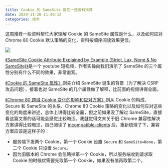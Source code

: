 ```yaml
---
title: Cookie 的 SameSite 属性一些资料推荐
date: 2020-11-20 11:40:12
categories: 技术
---
```

这周推荐一些资料帮忙大家理解 Cookie 的 SameSite 属性是什么，以及如何应对 Chrome 80 Cookie 默认策略的变化，资料按顺序阅读效果更佳。 

![](https://gitee.com/luobogor/images/raw/master/20201122132900.jpg)

[《SameSite Cookie Attribute Explained by Example (Strict, Lax, None & No SameSite)》](https://www.youtube.com/watch?v=aUF2QCEudPo)是一个 youtube 短视频，作者实操向我们演示了 SameSite 的三个属性分别有什么不同的效果，非常直观。

[《Cookie 的 SameSite 属性》](https://www.ruanyifeng.com/blog/2019/09/cookie-samesite.html)则先介绍 SameSite 诞生的背景（为了解决 CSRF 攻击问题），接着也对 SameSite 的几个属性做了解释，比前面的视频讲得全面。

[《Chrome 80 跨域 Cookie 变化的影响和应对方案》](https://harttle.land/2020/01/27/secure-cookies.html)则从 Cookie 的构成、Secure 和 SameSite 的关系、Chrome 80 Cookie 策略的变化以及如何应对这些变化的角度来讲述，总体上讲得比较全面，但之前如果没了解过 SameSite，直接看这篇文章的话可能会感觉比较晦涩。我就觉得文末关于旧 Chrome 兼容性解决方案讲得比较晦涩，自己阅读了 [incompatible-clients](https://www.chromium.org/updates/same-site/incompatible-clients) 后，重新梳理了下，兼容方案应该是这样子的：

- 服务端下发两个 Cookie，第一个 Cookie 设置 `Secure` 和 `SameSite=None`，第二个 Cookie 只设置 `Secure`。
- 因为旧版本的 Chrome 会忽略掉第一个 Cookie，所以服务端收到请求取 Cookie 的时候优需要先取第一个 Cookie，如果没有值再取第二个。
